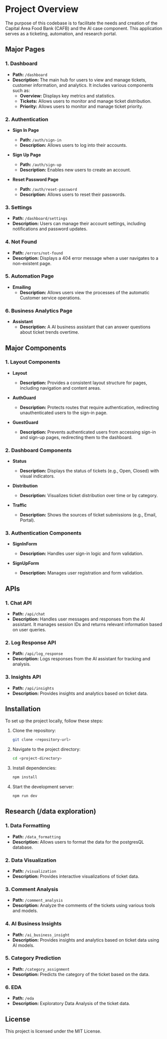 # Project Overview

The purpose of this codebase is to facilitate the needs and creation of the Capital Area Food Bank (CAFB) and the AI case component. This application serves as a ticketing, automation, and research portal.

## Major Pages

### 1. Dashboard
- **Path:** `/dashboard`
- **Description:** The main hub for users to view and manage tickets, customer information, and analytics. It includes various components such as:
  - **Overview:** Displays key metrics and statistics.
  - **Tickets:** Allows users to monitor and manage ticket distribution.
  - **Priority:** Allows users to monitor and manage ticket priority.

### 2. Authentication
- **Sign In Page**
  - **Path:** `/auth/sign-in`
  - **Description:** Allows users to log into their accounts.
  
- **Sign Up Page**
  - **Path:** `/auth/sign-up`
  - **Description:** Enables new users to create an account.

- **Reset Password Page**
  - **Path:** `/auth/reset-password`
  - **Description:** Allows users to reset their passwords.

### 3. Settings
- **Path:** `/dashboard/settings`
- **Description:** Users can manage their account settings, including notifications and password updates.

### 4. Not Found
- **Path:** `/errors/not-found`
- **Description:** Displays a 404 error message when a user navigates to a non-existent page.

### 5. Automation Page
- **Emailing**
  - **Description:** Allows users view the processes of the automatic Customer service operations.

### 6. Business Analytics Page
- **Assistant**
  - **Description:** A AI business assistant that can answer questions about ticket trends overtime.

## Major Components

### 1. Layout Components
- **Layout**
  - **Description:** Provides a consistent layout structure for pages, including navigation and content areas.

- **AuthGuard**
  - **Description:** Protects routes that require authentication, redirecting unauthenticated users to the sign-in page.

- **GuestGuard**
  - **Description:** Prevents authenticated users from accessing sign-in and sign-up pages, redirecting them to the dashboard.

### 2. Dashboard Components
- **Status**
  - **Description:** Displays the status of tickets (e.g., Open, Closed) with visual indicators.

- **Distribution**
  - **Description:** Visualizes ticket distribution over time or by category.

- **Traffic**
  - **Description:** Shows the sources of ticket submissions (e.g., Email, Portal).

### 3. Authentication Components
- **SignInForm**
  - **Description:** Handles user sign-in logic and form validation.

- **SignUpForm**
  - **Description:** Manages user registration and form validation.


## APIs

### 1. Chat API
- **Path:** `/api/chat`
- **Description:** Handles user messages and responses from the AI assistant. It manages session IDs and returns relevant information based on user queries.

### 2. Log Response API
- **Path:** `/api/log_response`
- **Description:** Logs responses from the AI assistant for tracking and analysis.

### 3. Insights API
- **Path:** `/api/insights`
- **Description:** Provides insights and analytics based on ticket data.



## Installation

To set up the project locally, follow these steps:

1. Clone the repository:
   ```bash
   git clone <repository-url>
   ```

2. Navigate to the project directory:
   ```bash
   cd <project-directory>
   ```

3. Install dependencies:
   ```bash
   npm install
   ```

4. Start the development server:
   ```bash
   npm run dev
   ```
## Research (/data exploration)

### 1. Data Formatting
- **Path:** `/data_formatting`
- **Description:** Allows users to format the data for the postgresQL database.

### 2. Data Visualization
- **Path:** `/visualization`
- **Description:** Provides interactive visualizations of ticket data.

### 3. Comment Analysis
- **Path:** `/comment_analysis`
- **Description:** Analyze the comments of the tickets using various tools and models.

### 4. AI Business Insights
- **Path:** `/ai_business_insight`
- **Description:** Provides insights and analytics based on ticket data using AI models.

### 5. Category Prediction
- **Path:** `/category_assignment`
- **Description:** Predicts the category of the ticket based on the data.

### 6. EDA
- **Path:** `/eda`
- **Description:** Exploratory Data Analysis of the ticket data.

## License

This project is licensed under the MIT License.